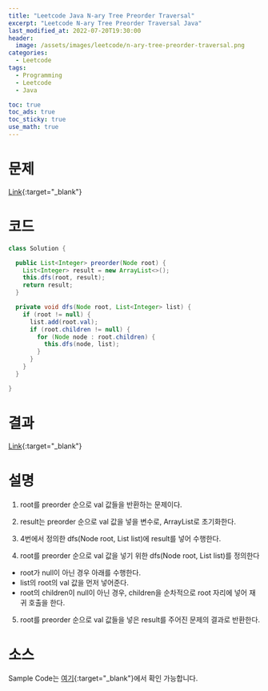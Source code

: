 ```yaml
---
title: "Leetcode Java N-ary Tree Preorder Traversal"
excerpt: "Leetcode N-ary Tree Preorder Traversal Java"
last_modified_at: 2022-07-20T19:30:00
header:
  image: /assets/images/leetcode/n-ary-tree-preorder-traversal.png
categories:
  - Leetcode
tags:
  - Programming
  - Leetcode
  - Java

toc: true
toc_ads: true
toc_sticky: true
use_math: true
---
```

# 문제
[Link](https://leetcode.com/problems/n-ary-tree-preorder-traversal/){:target="_blank"}

# 코드
```java
class Solution {

  public List<Integer> preorder(Node root) {
    List<Integer> result = new ArrayList<>();
    this.dfs(root, result);
    return result;
  }

  private void dfs(Node root, List<Integer> list) {
    if (root != null) {
      list.add(root.val);
      if (root.children != null) {
        for (Node node : root.children) {
          this.dfs(node, list);
        }
      }
    }
  }

}
```

# 결과
[Link](https://leetcode.com/submissions/detail/751922701/){:target="_blank"}

# 설명
1. root를 preorder 순으로 val 값들을 반환하는 문제이다.

2. result는 preorder 순으로 val 값을 넣을 변수로, ArrayList로 초기화한다.

3. 4번에서 정의한 dfs(Node root, List<Integer> list)에 result를 넣어 수행한다.

4. root를 preorder 순으로 val 값을 넣기 위한 dfs(Node root, List<Integer> list)를 정의한다
- root가 null이 아닌 경우 아래를 수행한다.
- list의 root의 val 값을 먼저 넣어준다.
- root의 children이 null이 아닌 경우, children을 순차적으로 root 자리에 넣어 재귀 호출을 한다.

5. root를 preorder 순으로 val 값들을 넣은 result를 주어진 문제의 결과로 반환한다.

# 소스
Sample Code는 [여기](https://github.com/GracefulSoul/leetcode/blob/master/src/main/java/gracefulsoul/problems/NAryTreePreorderTraversal.java){:target="_blank"}에서 확인 가능합니다.